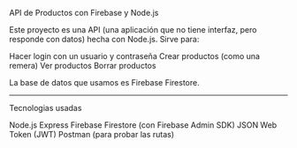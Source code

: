 API de Productos con Firebase y Node.js

Este proyecto es una API (una aplicación que no tiene interfaz, pero responde con datos) hecha con Node.js. Sirve para:

Hacer login con un usuario y contraseña
Crear productos (como una remera)
Ver productos
Borrar productos

La base de datos que usamos es Firebase Firestore.

---

Tecnologias usadas

Node.js
Express
Firebase Firestore (con Firebase Admin SDK)
JSON Web Token (JWT)
Postman (para probar las rutas)